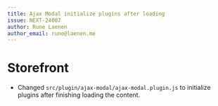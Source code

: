 ```yaml
---
title: Ajax Modal initialize plugins after loading
issue: NEXT-24007
author: Rune Laenen
author_email: rune@laenen.me
---
```

# Storefront
* Changed `src/plugin/ajax-modal/ajax-modal.plugin.js` to initialize plugins after finishing loading the content.
